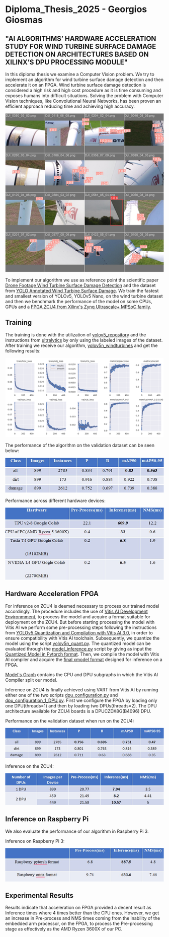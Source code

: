 # Diploma_Thesis_2025 - Georgios Giosmas

## "AI ALGORITHMS’ HARDWARE ACCELERATION STUDY FOR WIND TURBINE SURFACE DAMAGE DETECTION ON ARCHITECTURES BASED ON XILINX’S DPU PROCESSING MODULE"

In this diploma thesis we examine a Computer Vision problem. We try to implement an algorithm for wind turbine surface damage detection and then accelerate it on an FPGA. Wind turbine surface damage detection is considered a high risk and high cost procedure as it is time consuming and exposes humans into difficult situations.  Solving the problem with Computer Vision techniques, like Convolutional Neural Networks, has been proven an efficient approach reducing time and achieving high accuracy.


![defects on wind turbines](Inference_on_DPU/val_batch0_pred.jpg)

To implement our algorithm we use as reference point the scientific paper [Drone Footage Wind Turbine Surface Damage Detection](https://ieeexplore.ieee.org/document/9816220) and the dataset from [YOLO Annotated Wind Turbine Surface Damage](https://www.kaggle.com/datasets/ajifoster3/yolo-annotated-wind-turbines-586x371). We train the fastest and smallest version of YOLOv5, YOLOv5 Nano, on the wind turbine dataset and then we benchmark the performance of the model on some CPUs, GPUs and a [FPGA ZCU4 from Xilinx's Zynq Ultrascale+ MPSoC family](https://www.xilinx.com/products/boards-and-kits/zcu104.html).

## Training

The training is done with the utilization of [yolov5_repository](https://github.com/ultralytics/yolov5) and the instructions from [ultralytics](https://docs.ultralytics.com/yolov5/) by only using the labeled images of the dataset. After training we receive our algorithm, [yolov5n_windturbines](https://github.com/GeorgiosGiosmas/Diploma_Thesis_2025/blob/main/Inference_on_CPU/best.pt) and get the following results:


![Training Results](images/results.png)

The performance of the algorithm on the validation dataset can be seen below:

![Performance on Validation Dataset](Inference_on_CPU/accuracy_CPU.jpg)

Performance across different hardware devices:

![Inference on different hardware devices](Inference_on_CPU/Inference_on_hardware_devices.jpg)

## Hardware Acceleration FPGA

For inference on ZCU4 is deemed necessary to process our trained model accordingly. The procedure includes the use of [Vitis AI Development Environmment](https://xilinx.github.io/Vitis-AI/3.0/html/index.html), to process the model and acquire a format suitable for deployment on the ZCU4. But before starting processing the model with Vitis AI we perform some pre-processing steps following the instructions from [YOLOv5 Quantization and Compilation with Vitis AI 3.0](https://www.hackster.io/LogicTronix/yolov5-quantization-compilation-with-vitis-ai-3-0-for-kria-7b005d#toc-quantizing-yolov5-pytorch-with-vitis-ai-3-0-5), in order to ensure compatibility with Vitis AI toolchain. Subsequently, we quantize the model using the script [yolov5n_quant.py](yolov5n_quant.py). The quantized model can be evaluated through the [model_inference.py](model_inference.py) script by giving as input the [Quantized Model in Pytorch format](quantize_result/DetectMultiBackend_int.pt). Then, we compile the model with Vitis AI compiler and acquire the [final xmodel format](yolov5n_cd_pt/yolov5n_cd_pt.xmodel) designed for inference on a FPGA.

[Model's Graph](graph.png) contains the CPU and DPU subgraphs in which the Vitis AI Compiler split our model.

Inference on ZCU4 is finally achieved using VART from Vitis AI by running either one of the two scripts [dpu_configuration.py](dpu_configuration.py) and [dpu_configuration_1_DPU.py](dpu_configuration_1_DPU.py). First we configure the FPGA by loading only one DPU(threads=1) and then by loading two DPUs(threads=2). The DPU architecture available for ZCU4 boards is a DPUCZDX8G(B4096) DPU.

Performance on the validation dataset when run on the ZCU4:

![Performance on ZCU4](images/accuracy_DPU.jpg)

Inference on the ZCU4:

![Inference on ZCU4](images/DPU_inference.jpg)


## Inference on Raspberry Pi
We also evaluate the performance of our algorithm in Raspberry Pi 3.

Inference on Raspberry Pi 3:

![Inference on Raspberry Pi 3](Inference_on_CPU/Raspberry_inference.jpg)

## Experimental Results

Results indicate that acceleration on FPGA provided a decent result as Inference times where 4 times better than the CPU ones. However, we get an increase in Pre-process and NMS times coming from the inability of the embedded arm processor, on the FPGA, to process the Pre-processing stage as effectively as the AMD Ryzen 3600X of our PC. 



